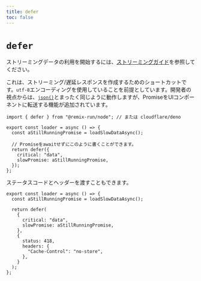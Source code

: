 ```yaml
---
title: defer
toc: false
---
```


# `defer`

ストリーミングデータの利用を開始するには、[ストリーミングガイド][streaming_guide]を参照してください。

これは、ストリーミング/遅延レスポンスを作成するためのショートカットです。`utf-8`エンコーディングを使用していることを前提としています。開発者の視点からは、[`json()`][json]とまったく同じように動作しますが、PromiseをUIコンポーネントに転送する機能が追加されています。

```tsx lines=[1,7-10]
import { defer } from "@remix-run/node"; // または cloudflare/deno

export const loader = async () => {
  const aStillRunningPromise = loadSlowDataAsync();

  // Promiseをawaitせずにこのように書くことができます。
  return defer({
    critical: "data",
    slowPromise: aStillRunningPromise,
  });
};
```

ステータスコードとヘッダーを渡すこともできます。

```tsx lines=[9-14]
export const loader = async () => {
  const aStillRunningPromise = loadSlowDataAsync();

  return defer(
    {
      critical: "data",
      slowPromise: aStillRunningPromise,
    },
    {
      status: 418,
      headers: {
        "Cache-Control": "no-store",
      },
    }
  );
};
```

[streaming_guide]: ../guides/streaming
[json]: ./json

